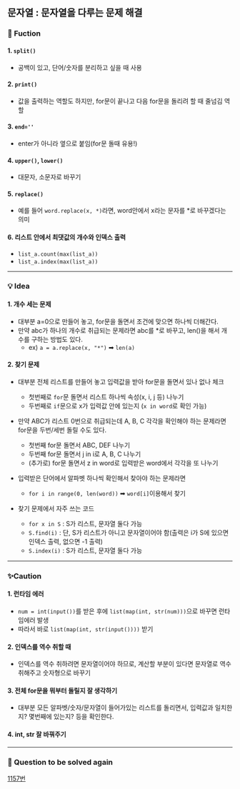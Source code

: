 ## 문자열 : 문자열을 다루는 문제 해결
### 🔎 Fuction
#### 1. `split()`
- 공백이 있고, 단어/숫자를 분리하고 싶을 때 사용

#### 2. `print()`
- 값을 출력하는 역할도 하지만, for문이 끝나고 다음 for문을 돌리려 할 때 줄넘김 역할

#### 3. `end=''`
- enter가 아니라 옆으로 붙임(for문 돌때 유용!)

#### 4. `upper()`, `lower()`
- 대문자, 소문자로 바꾸기

#### 5. `replace()`
- 예를 들어 `word.replace(x, *)`라면, word안에서 x라는 문자를 *로 바꾸겠다는 의미

#### 6. 리스트 안에서 최댓값의 개수와 인덱스 출력
- `list_a.count(max(list_a))`
- `list_a.index(max(list_a))`

----------------------------------
### 💡 Idea
#### 1. 개수 세는 문제
- 대부분 a=0으로 만들어 놓고, for문을 돌면서 조건에 맞으면 하나씩 더해간다.
- 만약 abc가 하나의 개수로 취급되는 문제라면 abc를 *로 바꾸고, len()을 해서 개수를 구하는 방법도 있다. 
    - ex) `a = a.replace(x, "*")` ➡ `len(a)`
    


#### 2. 찾기 문제
- 대부분 전체 리스트를 만들어 놓고 입력값을 받아 for문을 돌면서 있나 없나 체크
    - 첫번째로 `for`문 돌면서 리스트 하나씩 속성(x, i, j 등) 나누기
    - 두번째로 `if`문으로 x가 입력값 안에 있는지 (`x in word`로 확인 가능)

- 만약 ABC가 리스트 0번으로 취급되는데 A, B, C 각각을 확인해야 하는 문제라면 for문을 두번/세번 돌릴 수도 있다.
    - 첫번째 for문 돌면서 ABC, DEF 나누기
    - 두번째 for문 돌면서 j in i로 A, B, C 나누기
    - (추가로) for문 돌면서 z in word로 입력받은 word에서 각각을 또 나누기

- 입력받은 단어에서 알파벳 하나씩 확인해서 찾아야 하는 문제라면
    - `for i in range(0, len(word))` ➡ `word[i]`이용해서 찾기

- 찾기 문제에서 자주 쓰는 코드
    - `for x in S` : S가 리스트, 문자열 둘다 가능
    - `S.find(i)` : 단, S가 리스트가 아니고 문자열이어야 함(출력은 i가 S에 있으면 인덱스 출력, 없으면 -1 출력)
    - `S.index(i)` : S가 리스트, 문자열 둘다 가능





----------------------------------
### ✨Caution
#### 1️. 런타임 에러 
- `num = int(input())`를 받은 후에 `list(map(int, str(num)))`으로 바꾸면 런타임에러 발생
- 따라서 바로 `list(map(int, str(input())))` 받기


#### 2. 인덱스를 역수 취할 때
- 인덱스를 역수 취하려면 문자열이어야 하므로, 계산할 부분이 있다면 문자열로 역수 취해주고 숫자형으로 바꾸기


#### 3. 전체 for문을 뭐부터 돌릴지 잘 생각하기
- 대부분 모든 알파벳/숫자/문자열이 들어가있는 리스트를 돌리면서, 입력값과 일치한지? 몇번째에 있는지? 등을 확인한다.

#### 4. int, str 잘 바꿔주기


----------------------------------
### 📌 Question to be solved again
[1157번](https://www.acmicpc.net/problem/1157)